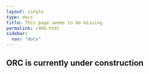 ```yaml
---
layout: single
type: docs
title: This page seems to be missing.
permalink: /404.html
sidebar:
  nav: "docs"
---
```


## ORC is currently under construction
